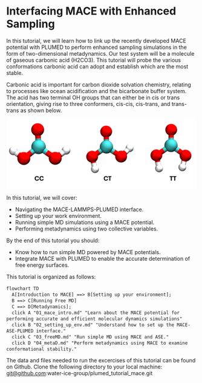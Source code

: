 # Interfacing MACE with Enhanced Sampling

In this tutorial, we will learn how to link up the recently developed MACE potential with PLUMED to perform enhanced sampling simulations in the form of two-dimensional metadynamics. Our test system will be a molecule of gaseous carbonic acid (H2CO3). This tutorial will probe the various conformations carbonic acid can adopt and establish which are the most stable. 

Carbonic acid is important for carbon dioxide solvation chemistry, relating to processes like ocean acidification and the bicarbonate buffer system. The acid has two terminal OH groups that can either be in cis or trans orientation, giving rise to three conformers, cis-cis, cis-trans, and trans-trans as shown below.

<img src="./img/conformers.png" alt="drawing" width="600"/>


In this tutorial, we will cover:
- Navigating the MACE-LAMMPS-PLUMED interface.
- Setting up your work environment.  
- Running simple MD simulations using a MACE potential. 
- Performing metadynamics using two collective variables.


By the end of this tutorial you should:
- Know how to run simple MD powered by MACE potentials.
- Integrate MACE with PLUMED to enable the accurate determination of free energy surfaces. 

This tutorial is organized as follows:

```mermaid
flowchart TD
  A[Introduction to MACE] ==> B[Setting up your environment];
  B ==> C[Running Free MD]
  C ==> D[Metadynamics];
  click A "01_mace_intro.md" "Learn about the MACE potential for performing accurate and efficient molecular dynamics simulations"
  click B "02_setting_up_env.md" "Understand how to set up the MACE-ASE-PLUMED interface."
  click C "03_freeMD.md" "Run simple MD using MACE and ASE."
  click D "04_metaD.md" "Perform metadynamics using MACE to examine conformational stability."
```

The data and files needed to run the excercises of this tutorial can be found on Github. Clone the following directory to your local machine: git@github.com:water-ice-group/plumed_tutorial_mace.git 
